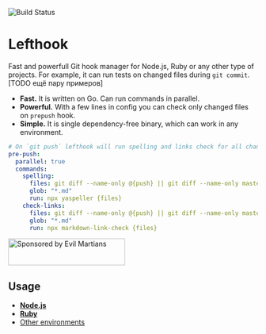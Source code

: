 ![Build Status](https://api.travis-ci.org/Arkweid/lefthook.svg?branch=master)

# Lefthook

Fast and powerfull Git hook manager for Node.js, Ruby or any other type of projects. For example, it can run tests on changed files during `git commit`. [TODO ещё пару примеров]

* **Fast.** It is written on Go. Can run commands in parallel.
* **Powerful.** With a few lines in config you can check only changed files on `prepush` hook.
* **Simple.** It is single dependency-free binary, which can work in any environment.

```yml
# On `git push` lefthook will run spelling and links check for all changed files
pre-push:
  parallel: true
  commands:
    spelling:
      files: git diff --name-only @{push} || git diff --name-only master
      glob: "*.md"
      run: npx yaspeller {files}
    check-links:
      files: git diff --name-only @{push} || git diff --name-only master
      glob: "*.md"
      run: npx markdown-link-check {files}
```

<a href="https://evilmartians.com/?utm_source=lefthook">
<img src="https://evilmartians.com/badges/sponsored-by-evil-martians.svg" alt="Sponsored by Evil Martians" width="236" height="54"></a>

## Usage

* **[Node.js](./NODE.md)**
* **[Ruby](./RUBY.md)**
* [Other environments](./OTHER.md)
